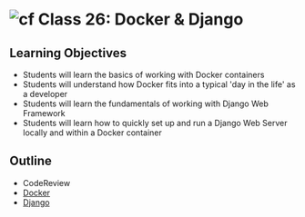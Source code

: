 # ![cf](http://i.imgur.com/7v5ASc8.png) Class 26: Docker & Django

## Learning Objectives

- Students will learn the basics of working with Docker containers
- Students will understand how Docker fits into a typical 'day in the life' as a developer
- Students will learn the fundamentals of working with Django Web Framework
- Students will learn how to quickly set up and run a Django Web Server locally and within a Docker container

## Outline
- CodeReview
- [Docker]
- [Django]
<!-- [Hyperlinks]-->

<!-- links -->
[Docker]: https://docs.docker.com/compose/django/
[Django]: https://docs.djangoproject.com/en/2.0/intro/tutorial01/

